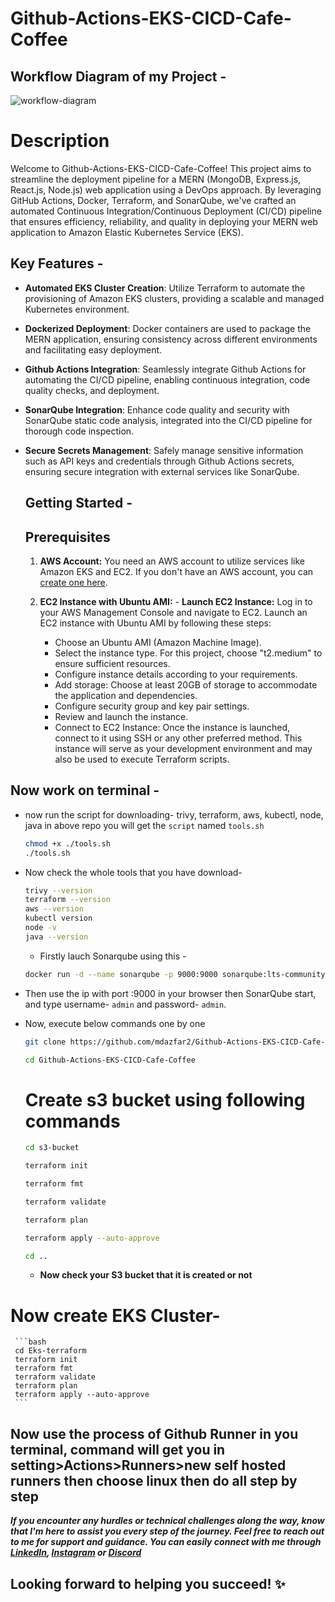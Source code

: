 # Github-Actions-EKS-CICD-Cafe-Coffee

## Workflow Diagram of my Project -
![workflow-diagram](https://github.com/mdazfar2/Github-Actions-EKS-CICD-Cafe-Coffee/assets/100375390/18fc51ab-7ccc-4971-a37c-9e740b854331)

# Description 
Welcome to Github-Actions-EKS-CICD-Cafe-Coffee! This project aims to streamline the deployment pipeline for a MERN (MongoDB, Express.js, React.js, Node.js) web application using a DevOps approach. By leveraging GitHub Actions, Docker, Terraform, and SonarQube, we've crafted an automated Continuous Integration/Continuous Deployment (CI/CD) pipeline that ensures efficiency, reliability, and quality in deploying your MERN web application to Amazon Elastic Kubernetes Service (EKS).

## Key Features -

- **Automated EKS Cluster Creation**: Utilize Terraform to automate the provisioning of Amazon EKS clusters, providing a scalable and managed Kubernetes environment.
- **Dockerized Deployment**: Docker containers are used to package the MERN application, ensuring consistency across different environments and facilitating easy deployment.
- **Github Actions Integration**: Seamlessly integrate Github Actions for automating the CI/CD pipeline, enabling continuous integration, code quality checks, and deployment.
- **SonarQube Integration**: Enhance code quality and security with SonarQube static code analysis, integrated into the CI/CD pipeline for thorough code inspection.
- **Secure Secrets Management**: Safely manage sensitive information such as API keys and credentials through Github Actions secrets, ensuring secure integration with external services like SonarQube.

  ## Getting Started -

  ## Prerequisites

     1. **AWS Account:** You need an AWS account to utilize services like Amazon EKS and EC2. If you don't have an AWS account, you can [create one here](https://signin.aws.amazon.com/signin?redirect_uri=https%3A%2F%2Fconsole.aws.amazon.com%2Fconsole%2Fhome%3FhashArgs%3D%2523%26isauthcode%3Dtrue%26nc2%3Dh_ct%26src%3Dheader-signin%26state%3DhashArgsFromTB_ap-southeast-2_aacbff57e379dd11&client_id=arn%3Aaws%3Asignin%3A%3A%3Aconsole%2Fcanvas&forceMobileApp=0&code_challenge=gz0r28YwtQey_P0ZDDgYsMbdjUHsI0LNhXn3s58m1nU&code_challenge_method=SHA-256).
 
     2. **EC2 Instance with Ubuntu AMI:**
            - **Launch EC2 Instance:** Log in to your AWS Management Console and navigate to EC2. Launch an EC2 instance with Ubuntu AMI by following these steps:

         - Choose an Ubuntu AMI (Amazon Machine Image).
         - Select the instance type. For this project, choose "t2.medium" to ensure sufficient resources.
         - Configure instance details according to your requirements.
         - Add storage: Choose at least 20GB of storage to accommodate the application and dependencies.
         - Configure security group and key pair settings.
         - Review and launch the instance.
         - Connect to EC2 Instance: Once the instance is launched, connect to it using SSH or any other preferred method. This instance will serve as your development environment and may also be used to execute Terraform scripts.
       


## Now work on terminal - 
 
  - now run the script for downloading- trivy, terraform, aws, kubectl, node, java in above repo you will get the ```script``` named ```tools.sh```
 
    ```bash
    chmod +x ./tools.sh
    ./tools.sh
    ```

  - Now check the whole tools that you have download-
 
    ```bash
    trivy --version
    terraform --version
    aws --version
    kubectl version
    node -v
    java --version
    ```

    - Firstly lauch Sonarqube using this -
    
    ```bash
    docker run -d --name sonarqube -p 9000:9000 sonarqube:lts-community
    ```
  - Then use the ip with port :9000 in your browser then SonarQube start, and type username- ```admin``` and password- ```admin```.

  - Now, execute below commands one by one

    ```bash
    git clone https://github.com/mdazfar2/Github-Actions-EKS-CICD-Cafe-Coffee.git
    ```
    ```bash
    cd Github-Actions-EKS-CICD-Cafe-Coffee
    ```
 
    # Create s3 bucket using following commands 

    ```bash
    cd s3-bucket
    ```

    ```bash
    terraform init
    ```

    ```bash
    terraform fmt
    ```

    ```bash
    terraform validate
    ```

    ```bash
    terraform plan
    ```

    ```bash
    terraform apply --auto-approve
    ```

    ```bash
    cd ..
    ```

    - **Now check your S3 bucket that it is created or not**
   
  # Now create EKS Cluster-

     ```bash
     cd Eks-terraform
     terraform init
     terraform fmt
     terraform validate
     terraform plan
     terraform apply --auto-approve
     ```

## Now use the process of Github Runner in you terminal, command will get you in setting>Actions>Runners>new self hosted runners then choose linux then do all step by step


***If you encounter any hurdles or technical challenges along the way, know that I'm here to assist you every step of the journey. Feel free to reach out to me for support and guidance. You can easily connect with me through [LinkedIn](https://linkedin.com/in/md-azfar-alam), [Instagram](https://www.instagram.com/azfarxx_/) or [Discord](https://discord.com/users/877531143610708028)***

##  Looking forward to helping you succeed! ✨
     
